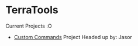 # TerraTools

Current Projects :O
- <a href="https://github.com/TerraMagnum/TerraTools/tree/master/CustomCommands">Custom Commands</a>
    Project Headed up by: Jasor
